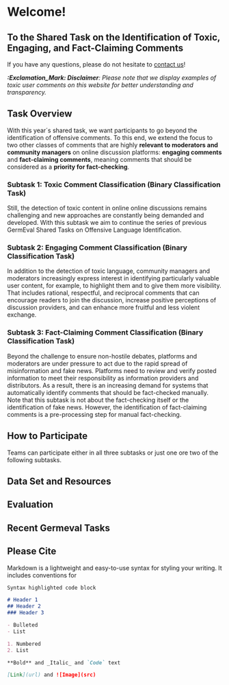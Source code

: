# Welcome!
## To the Shared Task on the Identification of Toxic, Engaging, and Fact-Claiming Comments

If you have any questions, please do not hesitate to [contact us](mailto:germeval2021toxic@gmail.com)!

***:Exclamation_Mark: Disclaimer**: Please note that we display examples of toxic user comments on this website for better understanding and transparency.*

## Task Overview

With this year´s shared task, we want participants to go beyond the identification of offensive comments.
To this end, we extend the focus to two other classes of comments that are highly **relevant to moderators and community managers** on online discussion platforms: **engaging comments** and **fact-claiming comments**, meaning comments that should be considered as a **priority for fact-checking**.


### Subtask 1: Toxic Comment Classification (Binary Classification Task)


Still, the detection of toxic content in online online discussions remains challenging and new approaches are constantly being demanded and developed. With this subtask we aim to continue the series of previous GermEval Shared Tasks on Offensive Language Identification.


### Subtask 2: Engaging Comment Classification (Binary Classification Task)

In addition to the detection of toxic language, community managers and moderators increasingly express interest in identifying particularly valuable user content, for example, to highlight them and to give them more visibility. That includes rational, respectful, and reciprocal comments that can encourage readers to join the discussion, increase positive perceptions of discussion providers, and can enhance more fruitful and less violent exchange.

### Subtask 3: Fact-Claiming Comment Classification (Binary Classification Task)

Beyond the challenge to ensure non-hostile debates, platforms and moderators are under pressure to act due to the rapid spread of misinformation and fake news. 
Platforms need to review and verify posted information to meet their responsibility as information providers and distributors. 
As a result, there is an increasing demand for systems that automatically identify comments that should be fact-checked manually.
Note that this subtask is not about the fact-checking itself or the identification of fake news.
However, the identification of fact-claiming comments is a pre-processing step for manual fact-checking.


## How to Participate

Teams can participate either in all three subtasks or just one ore two of the following subtasks.

## Data Set and Resources


## Evaluation


## Recent Germeval Tasks

## Please Cite


Markdown is a lightweight and easy-to-use syntax for styling your writing. It includes conventions for

```markdown
Syntax highlighted code block

# Header 1
## Header 2
### Header 3

- Bulleted
- List

1. Numbered
2. List

**Bold** and _Italic_ and `Code` text

[Link](url) and ![Image](src)
```
